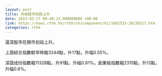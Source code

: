 ```yaml
---
layout: post
title: 內地股市初段上升
date: 2023-03-17 09:49:23.000000000 +08:00
link: https://news.rthk.hk/rthk/ch/component/k2/1692333-20230317.htm
categories: rthk
---
```


滬深股市在開市初段上升。

上證綜合指數較早時報3244點，升17點，升幅0.55%。

深證成份指數報11328點，升91點，升幅0.81%。創業板指數報2315點，升13點，升幅0.6%。
